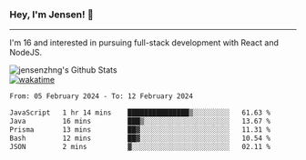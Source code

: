 ### Hey, I'm Jensen! 👋

---

I'm 16 and interested in pursuing full-stack development with React and NodeJS.

![jensenzhng's Github Stats](https://github-readme-stats.vercel.app/api?username=jensenzhng&theme=dark&show_icons=true&count_private=true)
<br />
[![wakatime](https://wakatime.com/badge/user/cbfc263d-3611-4e36-8278-8fad45fe3f62.svg)](https://wakatime.com/@cbfc263d-3611-4e36-8278-8fad45fe3f62)

<!--START_SECTION:waka-->

```txt
From: 05 February 2024 - To: 12 February 2024

JavaScript   1 hr 14 mins    ███████████████▒░░░░░░░░░   61.63 %
Java         16 mins         ███▒░░░░░░░░░░░░░░░░░░░░░   13.67 %
Prisma       13 mins         ██▓░░░░░░░░░░░░░░░░░░░░░░   11.31 %
Bash         12 mins         ██▓░░░░░░░░░░░░░░░░░░░░░░   10.54 %
JSON         2 mins          ▓░░░░░░░░░░░░░░░░░░░░░░░░   02.11 %
```

<!--END_SECTION:waka-->

